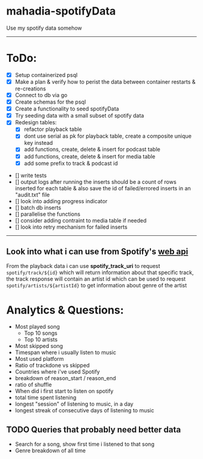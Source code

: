 # mahadia-spotifyData
Use my spotify data somehow

---
# ToDo:
- [x] Setup containerized psql  
- [x] Make a plan & verify how to perist the data between container restarts & re-creations  
- [x] Connect to db via go
- [x] Create schemas for the psql  
- [x] Create a functionality to seed spotifyData
- [x] Try seeding data with a small subset of spotify data
- [x] Redesign tables:
    - [x] refactor playback table
    - [x] dont use serial as pk for playback table, create a composite unique key instead
    - [x] add functions, create, delete & insert for podcast table
    - [x] add functions, create, delete & insert for media table
    - [x] add some prefix to track & podcast id
- [] write tests
- [] output logs after running the inserts should be a count of rows inserted for each table & also save the id of failed/errored inserts in an "audit.txt" file
- [] look into adding progress indicator
- [] batch db inserts
- [] parallelise the functions
- [] consider adding contraint to media table if needed
- [] look into retry mechanism for failed inserts

---
## Look into what i can use from Spotify's [web api](https://developer.spotify.com/documentation/web-api)

From the playback data i can use **spotify_track_uri** to request `spotify/track/${id}`
which will return information about that specific track, the track response will contain an artist id which can be used to request `spotify/artists/${artistId}` to get information about genre of the artist

# Analytics & Questions:
- Most played song
    - Top 10 songs
    - Top 10 artists
- Most skipped song
- Timespan where i usually listen to music
- Most used platform
- Ratio of trackdone vs skipped
- Countries where i've used Spotify
- breakdown of reason_start / reason_end
- ratio of shuffle
- When did i first start to listen on spotify
- total time spent listening
- longest "session" of listening to music, in a day
- longest streak of consecutive days of listening to music

## TODO Queries that probably need better data
- Search for a song, show first time i listened to that song
- Genre breakdown of all time
